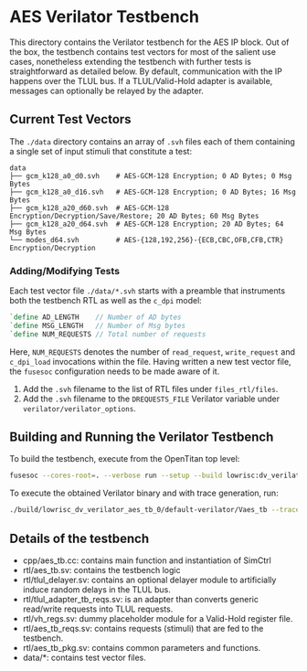 # AES Verilator Testbench

This directory contains the Verilator testbench for the AES IP block.
Out of the box, the testbench contains test vectors for most of the salient use cases, nonetheless extending the testbench with further tests is straightforward as detailed below.
By default, communication with the IP happens over the TLUL bus.
If a TLUL/Valid-Hold adapter is available, messages can optionally be relayed by the adapter.

## Current Test Vectors

The `./data` directory contains an array of `.svh` files each of them containing a single set of input stimuli that constitute a test:

```
data
├── gcm_k128_a0_d0.svh    # AES-GCM-128 Encryption; 0 AD Bytes; 0 Msg Bytes
├── gcm_k128_a0_d16.svh   # AES-GCM-128 Encryption; 0 AD Bytes; 16 Msg Bytes
├── gcm_k128_a20_d60.svh  # AES-GCM-128 Encryption/Decryption/Save/Restore; 20 AD Bytes; 60 Msg Bytes
├── gcm_k128_a20_d64.svh  # AES-GCM-128 Encryption; 20 AD Bytes; 64 Msg Bytes
└── modes_d64.svh         # AES-{128,192,256}-{ECB,CBC,OFB,CFB,CTR} Encryption/Decryption
```

### Adding/Modifying Tests

Each test vector file `./data/*.svh` starts with a preamble that instruments both the testbench RTL as well as the `c_dpi` model:

```systemverilog
`define AD_LENGTH    // Number of AD bytes
`define MSG_LENGTH   // Number of Msg bytes
`define NUM_REQUESTS // Total number of requests
```

Here, `NUM_REQUESTS` denotes the number of `read_request`, `write_request` and `c_dpi_load` invocations within the file.
Having written a new test vector file, the `fusesoc` configuration needs to be made aware of it.

1. Add the `.svh` filename to the list of RTL files under `files_rtl/files`.
2. Add the `.svh` filename to the `DREQUESTS_FILE` Verilator variable under `verilator/verilator_options`.

## Building and Running the Verilator Testbench

To build the testbench, execute from the OpenTitan top level:

```sh
fusesoc --cores-root=. --verbose run --setup --build lowrisc:dv_verilator:aes_tb
```
To execute the obtained Verilator binary and with trace generation, run:

```sh
./build/lowrisc_dv_verilator_aes_tb_0/default-verilator/Vaes_tb --trace
```

## Details of the testbench

- cpp/aes\_tb.cc: contains main function and instantiation of SimCtrl
- rtl/aes\_tb.sv: contains the testbench logic
- rtl/tlul\_delayer.sv: contains an optional delayer module to artificially induce random delays in the TLUL bus.
- rtl/tlul\_adapter_tb_reqs.sv: is an adapter than converts generic read/write requests into TLUL requests.
- rtl/vh\_regs.sv: dummy placeholder module for a Valid-Hold register file.
- rtl/aes\_tb_reqs.sv: contains requests (stimuli) that are fed to the testbench.
- rtl/aes\_tb_pkg.sv: contains common parameters and functions.
- data/*: contains test vector files.
